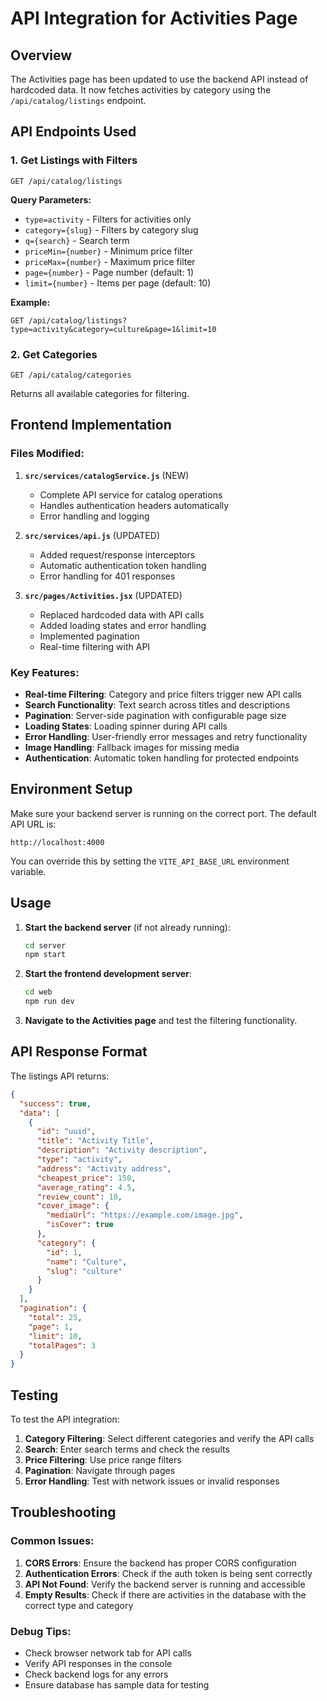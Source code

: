 # API Integration for Activities Page

## Overview
The Activities page has been updated to use the backend API instead of hardcoded data. It now fetches activities by category using the `/api/catalog/listings` endpoint.

## API Endpoints Used

### 1. Get Listings with Filters
```
GET /api/catalog/listings
```

**Query Parameters:**
- `type=activity` - Filters for activities only
- `category={slug}` - Filters by category slug
- `q={search}` - Search term
- `priceMin={number}` - Minimum price filter
- `priceMax={number}` - Maximum price filter
- `page={number}` - Page number (default: 1)
- `limit={number}` - Items per page (default: 10)

**Example:**
```
GET /api/catalog/listings?type=activity&category=culture&page=1&limit=10
```

### 2. Get Categories
```
GET /api/catalog/categories
```

Returns all available categories for filtering.

## Frontend Implementation

### Files Modified:

1. **`src/services/catalogService.js`** (NEW)
   - Complete API service for catalog operations
   - Handles authentication headers automatically
   - Error handling and logging

2. **`src/services/api.js`** (UPDATED)
   - Added request/response interceptors
   - Automatic authentication token handling
   - Error handling for 401 responses

3. **`src/pages/Activities.jsx`** (UPDATED)
   - Replaced hardcoded data with API calls
   - Added loading states and error handling
   - Implemented pagination
   - Real-time filtering with API

### Key Features:

- **Real-time Filtering**: Category and price filters trigger new API calls
- **Search Functionality**: Text search across titles and descriptions
- **Pagination**: Server-side pagination with configurable page size
- **Loading States**: Loading spinner during API calls
- **Error Handling**: User-friendly error messages and retry functionality
- **Image Handling**: Fallback images for missing media
- **Authentication**: Automatic token handling for protected endpoints

## Environment Setup

Make sure your backend server is running on the correct port. The default API URL is:
```
http://localhost:4000
```

You can override this by setting the `VITE_API_BASE_URL` environment variable.

## Usage

1. **Start the backend server** (if not already running):
   ```bash
   cd server
   npm start
   ```

2. **Start the frontend development server**:
   ```bash
   cd web
   npm run dev
   ```

3. **Navigate to the Activities page** and test the filtering functionality.

## API Response Format

The listings API returns:
```json
{
  "success": true,
  "data": [
    {
      "id": "uuid",
      "title": "Activity Title",
      "description": "Activity description",
      "type": "activity",
      "address": "Activity address",
      "cheapest_price": 150,
      "average_rating": 4.5,
      "review_count": 10,
      "cover_image": {
        "mediaUrl": "https://example.com/image.jpg",
        "isCover": true
      },
      "category": {
        "id": 1,
        "name": "Culture",
        "slug": "culture"
      }
    }
  ],
  "pagination": {
    "total": 25,
    "page": 1,
    "limit": 10,
    "totalPages": 3
  }
}
```

## Testing

To test the API integration:

1. **Category Filtering**: Select different categories and verify the API calls
2. **Search**: Enter search terms and check the results
3. **Price Filtering**: Use price range filters
4. **Pagination**: Navigate through pages
5. **Error Handling**: Test with network issues or invalid responses

## Troubleshooting

### Common Issues:

1. **CORS Errors**: Ensure the backend has proper CORS configuration
2. **Authentication Errors**: Check if the auth token is being sent correctly
3. **API Not Found**: Verify the backend server is running and accessible
4. **Empty Results**: Check if there are activities in the database with the correct type and category

### Debug Tips:

- Check browser network tab for API calls
- Verify API responses in the console
- Check backend logs for any errors
- Ensure database has sample data for testing 